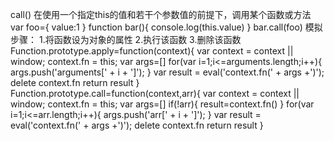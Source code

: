 call()  在使用一个指定this的值和若干个参数值的前提下，调用某个函数或方法
var foo={
  value:1
}
function bar(){
  console.log(this.value)
}
bar.call(foo)
模拟步骤：
1.将函数设为对象的属性
2.执行该函数
3.删除该函数
Function.prototype.apply=function(context){
  var context = context || window;
  context.fn = this;
  var args=[]
  for(var i=1;i<=arguments.length;i++){
    args.push('arguments[' + i + ']');
  }
  var result = eval('context.fn(' + args +')');
  delete context.fn
  return result 
}
Function.prototype.call=function(context,arr){
  var context = context || window;
  context.fn = this;
  var args=[]
  if(!arr){
    result=context.fn()
  }
  for(var i=1;i<=arr.length;i++){
    args.push('arr[' + i + ']');
  }
  var result = eval('context.fn(' + args +')');
  delete context.fn
  return result 
}